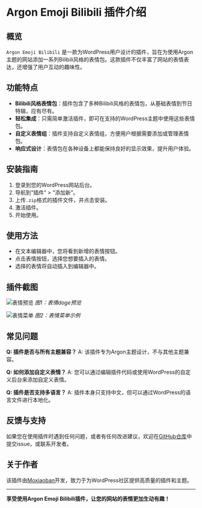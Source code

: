 # Argon Emoji Bilibili 插件介绍

## 概览
`Argon Emoji Bilibili` 是一款为WordPress用户设计的插件，旨在为使用Argon主题的网站添加一系列Bilibili风格的表情包。这款插件不仅丰富了网站的表情表达，还增强了用户互动的趣味性。

## 功能特点
- **Bilibili风格表情包**：插件包含了多种Bilibili风格的表情包，从基础表情到节日特辑，应有尽有。
- **轻松集成**：只需简单激活插件，即可在支持的WordPress主题中使用这些表情包。
- **自定义表情组**：插件支持自定义表情组，方便用户根据需要添加或管理表情包。
- **响应式设计**：表情包在各种设备上都能保持良好的显示效果，提升用户体验。

## 安装指南
1. 登录到您的WordPress网站后台。
2. 导航到“插件” > “添加新”。
3. 上传`.zip`格式的插件文件，并点击安装。
4. 激活插件。
5. 开始使用。

## 使用方法
- 在文本编辑器中，您将看到新增的表情按钮。
- 点击表情按钮，选择您想要插入的表情。
- 选择的表情将自动插入到编辑器中。

## 插件截图
![表情预览](https://wmimg.com/i/780/2024/11/6725c06cb0958.png)
*图1：表情doge预览*

![表情菜单](https://wmimg.com/i/780/2024/11/6725c06d0e068.jpg)
*图2：表情菜单示例*

## 常见问题
**Q: 插件是否与所有主题兼容？**
A: 该插件专为Argon主题设计，不与其他主题兼容。

**Q: 如何添加自定义表情？**
A: 您可以通过编辑插件代码或使用WordPress的自定义后台来添加自定义表情。

**Q: 插件是否支持多语言？**
A: 插件本身只支持中文，但可以通过WordPress的语言文件进行本地化。

## 反馈与支持
如果您在使用插件时遇到任何问题，或者有任何改进建议，欢迎在[GitHub仓库](https://github.com/qs5667/argon_bilibili_emoji)中提交issue，或联系开发者。

## 关于作者
该插件由[Moxiaoban](https://www.mebk.top/)开发，致力于为WordPress社区提供高质量的插件和主题。

---

**享受使用Argon Emoji Bilibili插件，让您的网站的表情更加生动有趣！**
